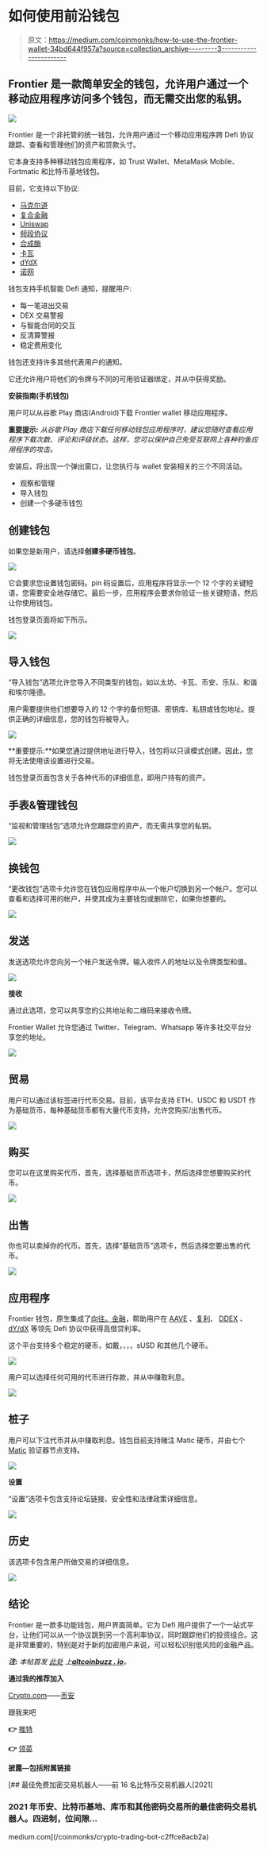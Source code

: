 # 如何使用前沿钱包

> 原文：<https://medium.com/coinmonks/how-to-use-the-frontier-wallet-34bd644f957a?source=collection_archive---------3----------------------->

## Frontier 是一款简单安全的钱包，允许用户通过一个移动应用程序访问多个钱包，而无需交出您的私钥。

![](img/13b68646cebb49a6c7f31ace4ddf437a.png)

Frontier 是一个非托管的统一钱包，允许用户通过一个移动应用程序跨 Defi 协议跟踪、查看和管理他们的资产和贷款头寸。

它本身支持多种移动钱包应用程序，如 Trust Wallet、MetaMask Mobile、Fortmatic 和比特币基地钱包。

目前，它支持以下协议:

*   [马克尔道](https://makerdao.com/en/)
*   [复合金融](https://compound.finance/)
*   [Uniswap](https://uniswap.org/)
*   [频段协议](https://bandprotocol.com/)
*   [合成酶](https://www.synthetix.io/)
*   [卡瓦](https://www.kava.io/)
*   [dYdX](https://dydx.exchange/)
*   [诺网](https://www.nuo.network/)

钱包支持手机智能 Defi 通知，提醒用户:

*   每一笔进出交易
*   DEX 交易警报
*   与智能合同的交互
*   反清算警报
*   稳定费用变化

钱包还支持许多其他代表用户的通知。

它还允许用户将他们的令牌与不同的可用验证器绑定，并从中获得奖励。

**安装指南(手机钱包)**

用户可以从谷歌 Play 商店(Android)下载 Frontier wallet 移动应用程序。

**重要提示:** *从谷歌 Play 商店下载任何移动钱包应用程序时，建议您随时查看应用程序下载次数、评论和评级状态。这样，您可以保护自己免受互联网上各种钓鱼应用程序的攻击。*

安装后，将出现一个弹出窗口，让您执行与 wallet 安装相关的三个不同活动。

*   观察和管理
*   导入钱包
*   创建一个多硬币钱包

## **创建钱包**

如果您是新用户，请选择**创建多硬币钱包**。

![](img/2e4d41a4787679f7b887a72838eb60de.png)

它会要求您设置钱包密码。pin 码设置后，应用程序将显示一个 12 个字的关键短语，您需要安全地存储它。最后一步，应用程序会要求你验证一些关键短语，然后让你使用钱包。

钱包登录页面将如下所示。

![](img/c441d9e929f5f5f5166cc74a53c3b661.png)

## **导入钱包**

“导入钱包”选项允许您导入不同类型的钱包，如以太坊、卡瓦、币安、乐队、和谐和埃尔隆德。

用户需要提供他们想要导入的 12 个字的备份短语、密钥库、私钥或钱包地址。提供正确的详细信息，您的钱包将被导入。

![](img/a2ac455984d0566b0d2200a6cfb56962.png)

**重要提示:**如果您通过提供地址进行导入，钱包将以只读模式创建。因此，您将无法使用该设置进行交易。

钱包登录页面包含关于各种代币的详细信息，即用户持有的资产。

## **手表&管理钱包**

“监视和管理钱包”选项允许您跟踪您的资产，而无需共享您的私钥。

![](img/49a13ea0aa04cd53f222612a07d286c3.png)

## **换钱包**

“更改钱包”选项卡允许您在钱包应用程序中从一个帐户切换到另一个帐户。您可以查看和选择可用的帐户，并使其成为主要钱包或删除它，如果你想要的。

![](img/2c41a15055ba363ffd9618bade537c65.png)

## **发送**

发送选项允许您向另一个帐户发送令牌。输入收件人的地址以及令牌类型和值。

![](img/9edf517acda079d903c640941e925136.png)

**接收**

通过此选项，您可以共享您的公共地址和二维码来接收令牌。

Frontier Wallet 允许您通过 Twitter、Telegram、Whatsapp 等许多社交平台分享您的地址。

![](img/a54acf8f32e86bfb25368564da61f3ba.png)

## **贸易**

用户可以通过该标签进行代币交易。目前，该平台支持 ETH、USDC 和 USDT 作为基础货币，每种基础货币都有大量代币支持，允许您购买/出售代币。

![](img/521213e4d31be54e0e121d236be750bf.png)

## **购买**

您可以在这里购买代币，首先，选择基础货币选项卡，然后选择您想要购买的代币。

![](img/c5bf2970ff01f1525b61a4610b22f215.png)

## **出售**

你也可以卖掉你的代币。首先，选择“基础货币”选项卡，然后选择您要出售的代币。

![](img/b165fe9d53d41e650bbe10013721f7d3.png)

## **应用程序**

Frontier 钱包，原生集成了[向往。金融](https://yearn.finance/)，帮助用户在 [AAVE](https://aave.com/) 、[复利](https://compound.finance/)、 [DDEX](https://ddex.io/) 、 [dY/dX](https://dydx.exchange/) 等领先 Defi 协议中获得高借贷利率。

这个平台支持多个稳定的硬币，如戴，，，，sUSD 和其他几个硬币。

![](img/c2631cf7e5d06c2118f9304f0c7ee701.png)

用户可以选择任何可用的代币进行存款，并从中赚取利息。

![](img/9696eff9d28eef03fe2c8a6e7c31722e.png)

## **桩子**

用户可以下注代币并从中赚取利息。钱包目前支持赌注 Matic 硬币，并由七个 [Matic](https://matic.network/) 验证器节点支持。

![](img/cff97d85c04489e35e2dcdc062be05b5.png)

**设置**

“设置”选项卡包含支持论坛链接、安全性和法律政策详细信息。

![](img/44da4c2dbe3ae0246d793b9c6e4e48b0.png)

## **历史**

该选项卡包含用户所做交易的详细信息。

![](img/84bd0cdbfb02ff2cf49aee70a0704876.png)

## **结论**

Frontier 是一款多功能钱包，用户界面简单。它为 Defi 用户提供了一个一站式平台，让他们可以从一个协议跳到另一个高利率协议，同时跟踪他们的投资组合。这是非常重要的，特别是对于新的加密用户来说，可以轻松识别低风险的金融产品。

***注:*** *本帖首发* [*此处*](https://www.altcoinbuzz.io/bitcoin-and-crypto-guide/how-to-use-the-frontier-wallet/) *上*[***altcoinbuzz . io***](http://www.altcoinbuzz.io/)*。*

**通过我的推荐加入**

[Crypto.com](https://binance.com/en/register?ref=E8PCD3AF)——[币安](https://platinum.crypto.com/r/sut3pd9bzn)

跟我来吧

**👉** [推特](https://twitter.com/rumadas123)

**👉** [领英](https://www.linkedin.com/in/ruma-das-a1439320/)

**披露—包括附属链接**

[](/coinmonks/crypto-trading-bot-c2ffce8acb2a) [## 最佳免费加密交易机器人——前 16 名比特币交易机器人[2021]

### 2021 年币安、比特币基地、库币和其他密码交易所的最佳密码交易机器人。四进制，位间隙…

medium.com](/coinmonks/crypto-trading-bot-c2ffce8acb2a)